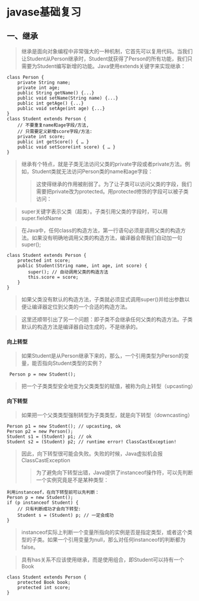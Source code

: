 # javase基础复习

一、继承
-
> 继承是面向对象编程中非常强大的一种机制，它首先可以复用代码。当我们让Student从Person继承时，Student就获得了Person的所有功能，我们只需要为Student编写新增的功能。Java使用extends关键字来实现继承：
```
class Person {
    private String name;
    private int age;
    public String getName() {...}
    public void setName(String name) {...}
    public int getAge() {...}
    public void setAge(int age) {...}
}
class Student extends Person {
    // 不要重复name和age字段/方法,
    // 只需要定义新增score字段/方法:
    private int score;
    public int getScore() { … }
    public void setScore(int score) { … }
}
```
> 继承有个特点，就是子类无法访问父类的private字段或者private方法。例如，Student类就无法访问Person类的name和age字段：
>> 这使得继承的作用被削弱了。为了让子类可以访问父类的字段，我们需要把private改为protected。用protected修饰的字段可以被子类访问：

> super关键字表示父类（超类）。子类引用父类的字段时，可以用super.fieldName

> 在Java中，任何class的构造方法，第一行语句必须是调用父类的构造方法。如果没有明确地调用父类的构造方法，编译器会帮我们自动加一句super();
```
class Student extends Person {
    protected int score;
    public Student(String name, int age, int score) {
        super(); // 自动调用父类的构造方法
        this.score = score;
    }
}
```
> 如果父类没有默认的构造方法，子类就必须显式调用super()并给出参数以便让编译器定位到父类的一个合适的构造方法。

>这里还顺带引出了另一个问题：即子类不会继承任何父类的构造方法。子类默认的构造方法是编译器自动生成的，不是继承的。

#### 向上转型
> 如果Student是从Person继承下来的，那么，一个引用类型为Person的变量，能否指向Student类型的实例？

` Person p = new Student();`
> 把一个子类类型安全地变为父类类型的赋值，被称为向上转型（upcasting）

#### 向下转型

> 如果把一个父类类型强制转型为子类类型，就是向下转型（downcasting）
```
Person p1 = new Student(); // upcasting, ok
Person p2 = new Person();
Student s1 = (Student) p1; // ok
Student s2 = (Student) p2; // runtime error! ClassCastException!
```
> 因此，向下转型很可能会失败。失败的时候，Java虚拟机会报ClassCastException
>> 为了避免向下转型出错，Java提供了instanceof操作符，可以先判断一个实例究竟是不是某种类型：
```
利用instanceof，在向下转型前可以先判断：
Person p = new Student();
if (p instanceof Student) {
    // 只有判断成功才会向下转型:
    Student s = (Student) p; // 一定会成功
}
```
> instanceof实际上判断一个变量所指向的实例是否是指定类型，或者这个类型的子类。如果一个引用变量为null，那么对任何instanceof的判断都为false。

>具有has关系不应该使用继承，而是使用组合，即Student可以持有一个Book
```
class Student extends Person {
    protected Book book;
    protected int score;
}
```